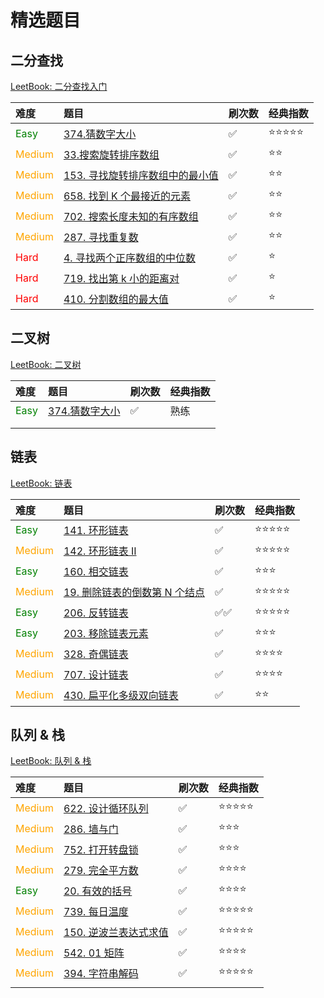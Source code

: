 # 精选题目


<!--more-->

## 二分查找

[LeetBook: 二分查找入门](https://leetcode-cn.com/study-plan/binary-search/)

| 难度                               | 题目                                                                                             | 刷次数 | 经典指数  |
|:-------------------------------- |:---------------------------------------------------------------------------------------------- |:--- |:----- |
| <font color=green>Easy</font>    | [374.猜数字大小](https://leetcode-cn.com/problems/guess-number-higher-or-lower/)                    | ✅   | ⭐⭐⭐⭐⭐ |
| <font color=orange>Medium</font> | [33.搜索旋转排序数组](https://leetcode-cn.com/problems/search-in-rotated-sorted-array/)                | ✅   | ⭐⭐    |
| <font color=orange>Medium</font> | [153. 寻找旋转排序数组中的最小值](https://leetcode-cn.com/problems/find-minimum-in-rotated-sorted-array/)   | ✅   | ⭐⭐    |
| <font color=orange>Medium</font> | [658. 找到 K 个最接近的元素](https://leetcode-cn.com/problems/find-k-closest-elements/)                 | ✅   | ⭐⭐    |
| <font color=orange>Medium</font> | [702. 搜索长度未知的有序数组](https://leetcode-cn.com/problems/search-in-a-sorted-array-of-unknown-size/) | ✅   | ⭐⭐    |
| <font color=orange>Medium</font> | [287. 寻找重复数](https://leetcode-cn.com/problems/find-the-duplicate-number/)                      | ✅   | ⭐⭐    |
| <font color=red>Hard</font>      | [4. 寻找两个正序数组的中位数](https://leetcode-cn.com/problems/median-of-two-sorted-arrays/)               | ✅   | ⭐     |
| <font color=red>Hard</font>      | [719. 找出第 k 小的距离对](https://leetcode-cn.com/problems/find-k-th-smallest-pair-distance/)         | ✅   | ⭐     |
| <font color=red>Hard</font>      | [410. 分割数组的最大值](https://leetcode-cn.com/problems/split-array-largest-sum/)                     | ✅   | ⭐     |

## 二叉树

[LeetBook: 二叉树](https://leetcode-cn.com/leetbook/detail/data-structure-binary-tree/)

| 难度                            | 题目                                                                          | 刷次数 | 经典指数 |
|:----------------------------- |:--------------------------------------------------------------------------- |:--- |:---- |
| <font color=green>Easy</font> | [374.猜数字大小](https://leetcode-cn.com/problems/guess-number-higher-or-lower/) | ✅   | 熟练   |
|                               |                                                                             |     |      |
|                               |                                                                             |     |      |

## 链表

[LeetBook: 链表](https://leetcode-cn.com/leetbook/detail/linked-list/)

| 难度                               | 题目                                                                                          | 刷次数 | 经典指数  |
|:-------------------------------- |:------------------------------------------------------------------------------------------- |:--- |:----- |
| <font color=green>Easy</font>    | [141. 环形链表](https://leetcode-cn.com/problems/linked-list-cycle/)                            | ✅   | ⭐⭐⭐⭐⭐ |
| <font color=orange>Medium</font> | [142. 环形链表 II](https://leetcode-cn.com/problems/linked-list-cycle-ii/)                      | ✅   | ⭐⭐⭐⭐⭐ |
| <font color=green>Easy</font>    | [160. 相交链表](https://leetcode-cn.com/problems/intersection-of-two-linked-lists/)             | ✅   | ⭐⭐⭐   |
| <font color=orange>Medium</font> | [19. 删除链表的倒数第 N 个结点](https://leetcode-cn.com/problems/remove-nth-node-from-end-of-list/)    | ✅   | ⭐⭐⭐⭐⭐ |
| <font color=green>Easy</font>    | [206. 反转链表](https://leetcode-cn.com/problems/reverse-linked-list/)                          | ✅✅  | ⭐⭐⭐⭐⭐ |
| <font color=green>Easy</font>    | [203. 移除链表元素](https://leetcode-cn.com/problems/remove-linked-list-elements/)                | ✅   | ⭐⭐⭐   |
| <font color=orange>Medium</font> | [328. 奇偶链表](https://leetcode-cn.com/problems/odd-even-linked-list/)                         | ✅   | ⭐⭐⭐⭐  |
| <font color=orange>Medium</font> | [707. 设计链表](https://leetcode-cn.com/problems/design-linked-list/)                           | ✅   | ⭐⭐⭐⭐  |
| <font color=orange>Medium</font> | [430. 扁平化多级双向链表](https://leetcode-cn.com/problems/flatten-a-multilevel-doubly-linked-list/) | ✅   | ⭐⭐    |

## 队列 & 栈

[LeetBook: 队列 & 栈](https://leetcode-cn.com/leetbook/detail/queue-stack/)

| 难度                               | 题目                                                                                  | 刷次数 | 经典指数  |
|:-------------------------------- |:----------------------------------------------------------------------------------- |:--- |:----- |
| <font color=orange>Medium</font> | [622. 设计循环队列](https://leetcode-cn.com/problems/design-circular-queue/solution/)     | ✅   | ⭐⭐⭐⭐⭐ |
| <font color=orange>Medium</font> | [286. 墙与门](https://leetcode-cn.com/problems/walls-and-gates/)                       | ✅   | ⭐⭐⭐   |
| <font color=orange>Medium</font> | [752. 打开转盘锁](https://leetcode-cn.com/problems/open-the-lock/)                       | ✅   | ⭐⭐⭐   |
| <font color=orange>Medium</font> | [279. 完全平方数](https://leetcode-cn.com/problems/perfect-squares/)                     | ✅   | ⭐⭐⭐⭐  |
| <font color=green>Easy</font>    | [20. 有效的括号](https://leetcode-cn.com/problems/valid-parentheses/)                    | ✅   | ⭐⭐⭐⭐  |
| <font color=orange>Medium</font> | [739. 每日温度](https://leetcode-cn.com/problems/daily-temperatures/)                   | ✅   | ⭐⭐⭐⭐⭐ |
| <font color=orange>Medium</font> | [150. 逆波兰表达式求值](https://leetcode-cn.com/problems/evaluate-reverse-polish-notation/) | ✅   | ⭐⭐⭐⭐⭐ |
| <font color=orange>Medium</font> | [542. 01 矩阵](https://leetcode-cn.com/problems/01-matrix/)                           | ✅   | ⭐⭐⭐⭐  |
| <font color=orange>Medium</font> | [394. 字符串解码](https://leetcode-cn.com/problems/decode-string/)                       | ✅   | ⭐⭐⭐⭐⭐ |
|                                  |                                                                                     |     |       |

